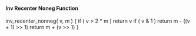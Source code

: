 #### Inv Recenter Noneg Function

<div class="syntax">
inv_recenter_nonneg( v, m ) {
    if ( v > 2 * m )
        return v
    if ( v & 1 )
        return m - ((v + 1) >> 1)
    return m + (v >> 1)
}

</div>
